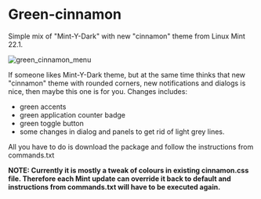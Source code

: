 # Green-cinnamon
Simple mix of "Mint-Y-Dark" with new "cinnamon" theme from Linux Mint 22.1.

![green_cinnamon_menu](https://github.com/user-attachments/assets/4176faf7-1245-489a-8e6e-0709cf8e7280)

If someone likes Mint-Y-Dark theme, but at the same time thinks that new "cinnamon" theme with rounded corners, new notifications and dialogs is nice, then maybe this one is for you.
Changes includes:
- green accents
- green application counter badge
- green toggle button
- some changes in dialog and panels to get rid of light grey lines.

All you have to do is download the package and follow the instructions from commands.txt

<b>NOTE: Currently it is mostly a tweak of colours in existing cinnamon.css file. Therefore each Mint update can override it back to default and instructions from commands.txt will have to be executed again.</b>
